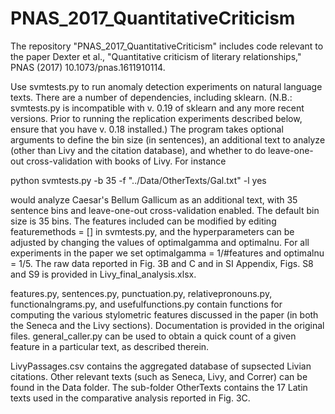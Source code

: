 # PNAS_2017_QuantitativeCriticism

The repository "PNAS_2017_QuantitativeCriticism" includes code relevant to the paper Dexter et al., "Quantitative criticism of literary relationships," PNAS (2017) 10.1073/pnas.1611910114.  

Use svmtests.py to run anomaly detection experiments on natural language texts. There are a number of dependencies, including sklearn. (N.B.: svmtests.py is incompatible with v. 0.19 of sklearn and any more recent versions. Prior to running the replication experiments described below, ensure that you have v. 0.18 installed.) The program takes optional arguments to define the bin size (in sentences), an additional text to analyze (other than Livy and the citation database), and whether to do leave-one-out cross-validation with books of Livy. For instance

python svmtests.py -b 35 -f "../Data/OtherTexts/Gal.txt" -l yes

would analyze Caesar's Bellum Gallicum as an additional text, with 35 sentence bins and leave-one-out cross-validation enabled. The default bin size is 35 bins. The features included can be modified by editing featuremethods = [] in svmtests.py, and the hyperparameters can be adjusted by changing the values of optimalgamma and optimalnu. For all experiments in the paper we set optimalgamma = 1/#features and optimalnu = 1/5. The raw data reported in Fig. 3B and C and in SI Appendix, Figs. S8 and S9 is provided in Livy_final_analysis.xlsx. 

features.py, sentences.py, punctuation.py, relativepronouns.py, functionalngrams.py, and usefulfunctions.py contain functions for computing the various stylometric features discussed in the paper (in both the Seneca and the Livy sections). Documentation is provided in the original files. general_caller.py can be used to obtain a quick count of a given feature in a particular text, as described therein. 

LivyPassages.csv contains the aggregated database of supsected Livian citations. Other relevant texts (such as Seneca, Livy, and Correr) can be found in the Data folder. The sub-folder OtherTexts contains the 17 Latin texts used in the comparative analysis reported in Fig. 3C.


